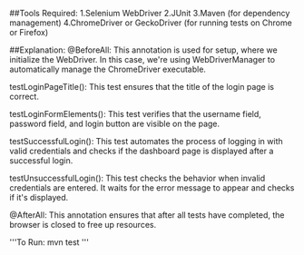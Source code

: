 ##Tools Required:
1.Selenium WebDriver
2.JUnit
3.Maven (for dependency management)
4.ChromeDriver or GeckoDriver (for running tests on Chrome or Firefox)

##Explanation:
@BeforeAll: This annotation is used for setup, where we initialize the WebDriver. In this case, we're using WebDriverManager to automatically manage the ChromeDriver executable.

testLoginPageTitle(): This test ensures that the title of the login page is correct.

testLoginFormElements(): This test verifies that the username field, password field, and login button are visible on the page.

testSuccessfulLogin(): This test automates the process of logging in with valid credentials and checks if the dashboard page is displayed after a successful login.

testUnsuccessfulLogin(): This test checks the behavior when invalid credentials are entered. It waits for the error message to appear and checks if it's displayed.

@AfterAll: This annotation ensures that after all tests have completed, the browser is closed to free up resources.

'''To Run:
mvn test
'''
